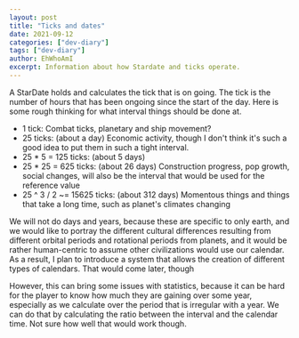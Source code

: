 ```yaml
---
layout: post
title: "Ticks and dates"
date: 2021-09-12
categories: ["dev-diary"]
tags: ["dev-diary"]
author: EhWhoAmI
excerpt: Information about how Stardate and ticks operate.
---
```

A StarDate holds and calculates the tick that is on going. The tick is the number of hours that has been
ongoing since the start of the day. Here is some rough thinking for what interval things
should be done at.
 - 1 tick: Combat ticks, planetary and ship movement?
 - 25 ticks: (about a day) Economic activity, though I don't think it's such a good idea to put them in such a tight interval.
 - 25 * 5 = 125 ticks: (about 5 days)
 - 25 * 25 = 625 ticks: (about 26 days) Construction progress, pop growth, social changes, will also be the interval that would be used for the reference value
 - 25 ^ 3 / 2 ~= 15625 ticks: (about 312 days) Momentous things and things that take a long time, such as planet's climates changing

We will not do days and years, because these are specific to only earth, and we would like to
portray the different cultural differences resulting from different orbital periods and
rotational periods from planets, and it would be rather human-centric to assume other
civilizations would use our calendar. As a result, I plan to introduce a system that allows
the creation of different types of calendars. That would come later, though

However, this can bring some issues with statistics, because it can be hard for the player
to know how much they are gaining over some year, especially as we calculate over the period
that is irregular with a year. We can do that by calculating the ratio between the interval
and the calendar time. Not sure how well that would work though.
